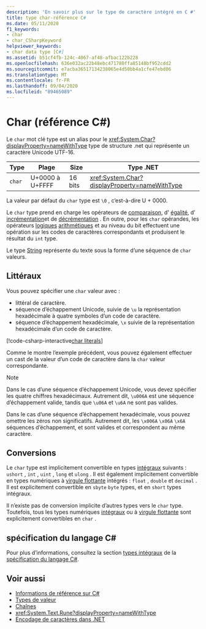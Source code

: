```yaml
---
description: 'En savoir plus sur le type de caractère intégré en C #'
title: type char-référence C#
ms.date: 05/11/2020
f1_keywords:
- char
- char_CSharpKeyword
helpviewer_keywords:
- char data type [C#]
ms.assetid: b51cf4fb-124c-4067-af48-afbac122b228
ms.openlocfilehash: 636e032ac22b48ebc471780ffa85148bf952cdd2
ms.sourcegitcommit: e7acba36517134238065e4d50bb4a1cfe47ebd06
ms.translationtype: MT
ms.contentlocale: fr-FR
ms.lasthandoff: 09/04/2020
ms.locfileid: "89465089"
---
```

# <a name="char-c-reference"></a>Char (référence C#)

Le `char` mot clé type est un alias pour le <xref:System.Char?displayProperty=nameWithType> type de structure .net qui représente un caractère Unicode UTF-16.

|Type|Plage|Size|Type .NET|
|----------|-----------|----------|-------------------------|
|`char`|U+0000 à U+FFFF|16 bits|<xref:System.Char?displayProperty=nameWithType>|

La valeur par défaut du `char` type est `\0` , c’est-à-dire U + 0000.

Le `char` type prend en charge les opérateurs de [comparaison](../operators/comparison-operators.md), d' [égalité](../operators/equality-operators.md), d' [incrémentation](../operators/arithmetic-operators.md#increment-operator-)et de [décrémentation](../operators/arithmetic-operators.md#decrement-operator---) . En outre, pour les `char` opérandes, les opérateurs [logiques](../operators/bitwise-and-shift-operators.md) [arithmétiques](../operators/arithmetic-operators.md) et au niveau du bit effectuent une opération sur les codes de caractères correspondants et produisent le résultat du `int` type.

Le type [String](reference-types.md#the-string-type) représente du texte sous la forme d’une séquence de `char` valeurs.

## <a name="literals"></a>Littéraux

Vous pouvez spécifier une `char` valeur avec :

- littéral de caractère.
- séquence d’échappement Unicode, suivie de `\u` la représentation hexadécimale à quatre symboles d’un code de caractère.
- séquence d’échappement hexadécimale, `\x` suivie de la représentation hexadécimale d’un code de caractère.

[!code-csharp-interactive[char literals](snippets/CharType.cs#Literals)]

Comme le montre l’exemple précédent, vous pouvez également effectuer un cast de la valeur d’un code de caractère dans la `char` valeur correspondante.

> [!NOTE]
> Dans le cas d’une séquence d’échappement Unicode, vous devez spécifier les quatre chiffres hexadécimaux. Autrement dit, `\u006A` est une séquence d’échappement valide, tandis que `\u06A` et `\u6A` ne sont pas valides.
>
> Dans le cas d’une séquence d’échappement hexadécimale, vous pouvez omettre les zéros non significatifs. Autrement dit, les `\x006A` `\x06A` `\x6A` séquences d’échappement, et sont valides et correspondent au même caractère.

## <a name="conversions"></a>Conversions

Le `char` type est implicitement convertible en types [intégraux](integral-numeric-types.md) suivants : `ushort` , `int` , `uint` , `long` et `ulong` . Il est également implicitement convertible en types numériques à [virgule flottante](floating-point-numeric-types.md) intégrés : `float` , `double` et `decimal` . Il est explicitement convertible en `sbyte` `byte` types, et en `short` types intégraux.

Il n’existe pas de conversion implicite d’autres types vers le `char` type. Toutefois, tous les types numériques [intégraux](integral-numeric-types.md) ou à [virgule flottante](floating-point-numeric-types.md) sont explicitement convertibles en `char` .

## <a name="c-language-specification"></a>spécification du langage C#

Pour plus d’informations, consultez la section [types intégraux](~/_csharplang/spec/types.md#integral-types) de la [spécification du langage C#](~/_csharplang/spec/introduction.md).

## <a name="see-also"></a>Voir aussi

- [Informations de référence sur C#](../index.md)
- [Types de valeur](value-types.md)
- [Chaînes](../../programming-guide/strings/index.md)
- <xref:System.Text.Rune?displayProperty=nameWithType>
- [Encodage de caractères dans .NET](../../../standard/base-types/character-encoding-introduction.md)
